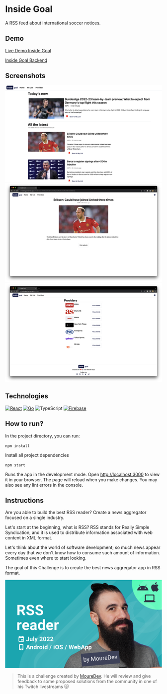# Inside Goal
A RSS feed about international soccer notices.
## Demo
[Live Demo Inside Goal](https://inside-goal.vercel.app)

[Inside Goal Backend](https://github.com/jrodolforojas/inside-goal-backend)

## Screenshots
![Home](images/home.png)
![Notice Details](images/notice-detail.png)
![Notice Details](images/providers.png)

## Technologies
[![React](https://img.shields.io/badge/React-57b9d3?style=for-the-badge&logo=react&logoColor=white&labelColor=101010)]()
[![Go](https://img.shields.io/badge/Go-57b9d3?style=for-the-badge&logo=go&logoColor=white&labelColor=101010)]()
![TypeScript](https://img.shields.io/badge/TypeScript-57b9d3?style=for-the-badge&logo=typescript&logoColor=white&labelColor=101010)
[![Firebase](https://img.shields.io/badge/Firebase-57b9d3?style=for-the-badge&logo=firebase&logoColor=white&labelColor=101010)]()

## How to run?
In the project directory, you can run:

`npm install`

Install all project dependencies

`npm start`

Runs the app in the development mode. Open [http://localhost:3000]() to view it in your browser.
The page will reload when you make changes. You may also see any lint errors in the console.

## Instructions

Are you able to build the best RSS reader?
Create a news aggregator focused on a single industry.

Let's start at the beginning, what is RSS?
RSS stands for Really Simple Syndication, and it is used to distribute information associated with web content in XML
format.

Let's think about the world of software development; so much news appear every day that we don't know how to consume
such amount of information. Sometimes even where to start looking.

The goal of this Challenge is to create the best news aggregator app in RSS format.

![Brais Moure Challenge card](mouredev_rss_reader.png)
> This is a challenge created by [MoureDev](https://www.twitch.tv/mouredev). He will review and give feedback to some
> proposed solutions from the community in one of his Twitch livestreams 😻
